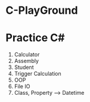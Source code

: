 # C-PlayGround
# Practice C# 
1. Calculator
2. Assembly
3. Student
4. Trigger Calculation
5. OOP
6. File IO
7. Class, Property --> Datetime

